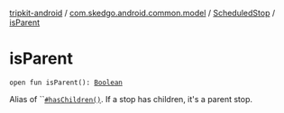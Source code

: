 [tripkit-android](../../index.md) / [com.skedgo.android.common.model](../index.md) / [ScheduledStop](index.md) / [isParent](./is-parent.md)

# isParent

`open fun isParent(): `[`Boolean`](https://kotlinlang.org/api/latest/jvm/stdlib/kotlin/-boolean/index.html)

Alias of ``[`#hasChildren()`](has-children.md). If a stop has children, it's a parent stop.

